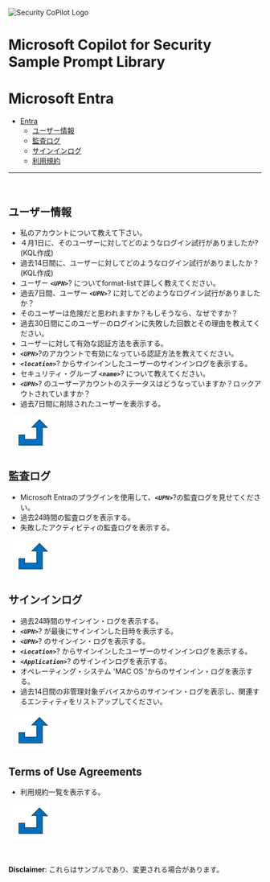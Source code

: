 ![Security CoPilot Logo](https://github.com/ninjyanaka/Copilot-For-Security/blob/main/Promptbook%20samples/ic_fluent_copilot_64_64%402x.png)
# Microsoft Copilot for Security Sample Prompt Library

# Microsoft Entra

- [Entra](#entra)
  - [ユーザー情報](#user-details)
  - [監査ログ](#audit-logs)
  - [サインインログ](#sign-in-logs)
  - [利用規約](terms-of-use-agreements)

***
&nbsp;
## ユーザー情報
<a name="User Details"></a>
- 私のアカウントについて教えて下さい。
- ４月1日に、そのユーザーに対してどのようなログイン試行がありましたか? (KQL作成)
- 過去14日間に、ユーザーに対してどのようなログイン試行がありましたか？(KQL作成) 
- ユーザー **_`<UPN>`_**? についてformat-listで詳しく教えてください。
- 過去7日間、ユーザー **_`<UPN>`_**? に対してどのようなログイン試行がありましたか？
- そのユーザーは危険だと思われますか？もしそうなら、なぜですか？
- 過去30日間にこのユーザーのログインに失敗した回数とその理由を教えてください。
- ユーザーに対して有効な認証方法を表示する。
- **_`<UPN>`_**?のアカウントで有効になっている認証方法を教えてください。
- **_`<location>`_**? からサインインしたユーザーのサインインログを表示する。
- セキュリティ・グループ **_`<name>`_**? について教えてください。
- **_`<UPN>`_**? のユーザーアカウントのステータスはどうなっていますか？ロックアウトされていますか？
- 過去7日間に削除されたユーザーを表示する。

&nbsp;
[![alt text](../../Images/backtotop.svg)](#entra)

## 監査ログ

- Microsoft Entraのプラグインを使用して、**_`<UPN>`_**?の監査ログを見せてください。
- 過去24時間の監査ログを表示する。
- 失敗したアクティビティの監査ログを表示する。

&nbsp;
[![alt text](../../Images/backtotop.svg)](#entra)

## サインインログ

- 過去24時間のサインイン・ログを表示する。
- **_`<UPN>`_**?  が最後にサインインした日時を表示する。
- **_`<UPN>`_**? のサインイン・ログを表示する。
- **_`<Location>`_**? からサインインしたユーザーのサインインログを表示する。
- **_`<Application>`_**? のサインインログを表示する。
- オペレーティング・システム 'MAC OS 'からのサインイン・ログを表示する。
- 過去14日間の非管理対象デバイスからのサインイン・ログを表示し、関連するエンティティをリストアップしてください。

&nbsp;
[![alt text](../../Images/backtotop.svg)](#entra)

## Terms of Use Agreements

- 利用規約一覧を表示する。

&nbsp;
[![alt text](../../Images/backtotop.svg)](#entra)

&nbsp;

**Disclaimer**: これらはサンプルであり、変更される場合があります。
